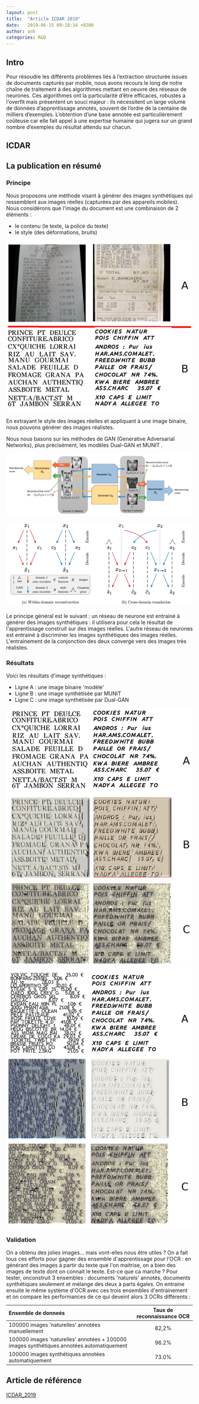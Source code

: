 ```yaml
---
layout: post
title:  "Article ICDAR 2019"
date:   2019-06-15 09:18:34 +0200
author: anh
categories: R&D
---
```



## Intro
Pour résoudre les différents problèmes liés à l’extraction structurée issues de documents capturés par mobile, nous avons recours le long de notre chaîne de traitement à des algorithmes mettant en oeuvre des réseaux de neurones. Ces algorithmes ont la particularité d’être efficaces, robustes a l'overfit mais présentent un souci majeur : ils nécessitent un large volume de données d’apprentissage annotés, souvent de l’ordre de la centaine de milliers d’exemples.
L’obtention d’une base annotée est particulièrement coûteuse car elle fait appel à une expertise humaine qui jugera sur un grand nombre d’exemples du résultat attendu sur chacun.


## ICDAR



## La publication en résumé
### Principe
Nous proposons une méthode visant à générer des images synthétiques qui ressemblent aux images réelles (capturées par des appareils mobiles). Nous considérons que l’image du document est une combinaison de 2 éléments :
- le contenu (le texte, la police du texte)
- le style (des déformations, bruits)


![training_sample](/assets/images/2019-06-15-icdar-2019-sydney.markdown/training_sample.png)

En extrayant le style des images réelles et appliquant à une  image binaire, nous pouvons générer des images réalistes.

Nous nous basons sur les méthodes de GAN (Generative Adversarial Networks), plus précisément, les modèles Dual-GAN et MUNIT .

![dual_gan](/assets/images/2019-06-15-icdar-2019-sydney.markdown/dual_gan.png)

![munit](/assets/images/2019-06-15-icdar-2019-sydney.markdown/munit.png)

Le principe général est le suivant : un réseau de neurone est entrainé à générer des images synthétiques : il utilisera pour cela le résultat de l'apprentissage construit sur des images réelles.
L'autre réseau de neurones est entrainé à discriminer les images synthétiques des images réelles.
L'entrainement de la conjonction des deux converge vers des images très réalistes.




### Résultats
Voici les résultats d'image synthétiques :
- Ligne A : une image binaire 'modèle'
- Ligne B : une image synthétisée par MUNIT
- Ligne C : une image synthétisée par Dual-GAN

![generated_1](/assets/images/2019-06-15-icdar-2019-sydney.markdown/generated_1.png)
![generated_2](/assets/images/2019-06-15-icdar-2019-sydney.markdown/generated_2.png)


### Validation
On a obtenu des jolies images... mais vont-elles nous être utiles ?
On a fait tous ces efforts pour gagner des ensemble d'apprentissage pour l'OCR : en générant des images à partir du texte que l'on maitrise, on a bien des images de texte dont on connait le  texte. Est-ce que ca marche ?
Pour tester, onconstruit 3 ensembles : documents 'naturels' annotés, documents synthétiques seulement et mélange des deux à parts égales.
On entraine ensuite le même système d'OCR avec ces trois ensembles d'entrainement et on compare les performances de ce qui deveint alors 3 OCRs différents :

| Ensemble de donneés  | Taux de reconnaissance OCR |
|:--------|:-------:|
| 100000 images 'naturelles' annotées manuellement  | 82,2%   |
| 100000 images 'naturelles' annotées + 100000 images synthétiques annotées automatiquement   | 96.2%   |
|  100000 images synthétiques annotées automatiquement | 73.0%   |



## Article de référence
[ICDAR_2019](/assets/articles/Article_ICDAR_2019.pdf)